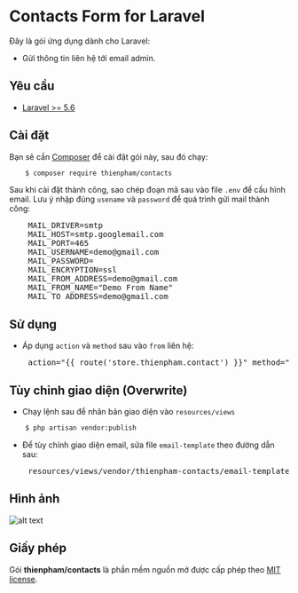 # Contacts Form for Laravel

Đây là gói ứng dụng dành cho Laravel:
- Gửi thông tin liên hệ tới email admin.

## Yêu cầu

- [Laravel >= 5.6](https://laravel.com/docs/5.6/installation)

## Cài đặt

Bạn sẽ cần [Composer](https://getcomposer.org/) để cài đặt gói này, sau đó chạy:
```sh
    $ composer require thienpham/contacts
```

Sau khi cài đặt thành công, sao chép đoạn mã sau vào file `.env` để cấu hình email.
Lưu ý nhập đúng `usename` và `password` để quá trình gửi mail thành công:
<pre>
    MAIL_DRIVER=smtp
    MAIL_HOST=smtp.googlemail.com
    MAIL_PORT=465
    MAIL_USERNAME=demo@gmail.com
    MAIL_PASSWORD=
    MAIL_ENCRYPTION=ssl
    MAIL_FROM_ADDRESS=demo@gmail.com
    MAIL_FROM_NAME="Demo From Name"
    MAIL_TO_ADDRESS=demo@gmail.com
</pre>

## Sử dụng
- Áp dụng `action` và `method` sau vào `from` liên hệ:
<pre>
    action="{{ route('store.thienpham.contact') }}" method="post"
</pre>

## Tùy chỉnh giao diện (Overwrite)

- Chạy lệnh sau để nhân bản giao diện vào `resources/views`
```sh
    $ php artisan vendor:publish
```

- Để tùy chỉnh giao diện email, sửa file `email-template` theo đường dẫn sau:
<pre>
    resources/views/vendor/thienpham-contacts/email-template.blade.php
</pre>

## Hình ảnh
![alt text](https://uphinhnhanh.com/images/2018/07/14/AnhchupManhinh2018-07-14luc08.30.35.png "thienpham/contacts")

## Giấy phép

Gói **thienpham/contacts** là phần mềm nguồn mở được cấp phép theo [MIT license](https://opensource.org/licenses/MIT).

